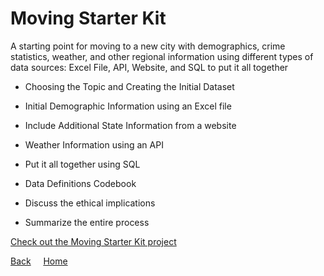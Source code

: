 <link rel="stylesheet" href="/assets/css/main.css">

# Moving Starter Kit

A starting point for moving to a new city with demographics, crime statistics, weather, and other regional information using different types of data sources:  Excel File, API, Website, and SQL to put it all together

*	Choosing the Topic and Creating the Initial Dataset

*	Initial Demographic Information using an Excel file

*	Include Additional State Information from a website

*	Weather Information using an API

*	Put it all together using SQL

*   Data Definitions Codebook

*	Discuss the ethical implications

*	Summarize the entire process

[Check out the Moving Starter Kit project](https://github.com/michelle-bh/michelle-bh.github.io/tree/main/Moving-Starter-Kit)



[Back](../README.md) &nbsp; &nbsp; [Home](https://michelle-bh.github.io/)

